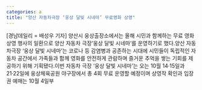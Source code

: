 ```yaml
---
categories: a
title: "양산 자동차극장 ‘웅상 달빛 시네마’ 무료영화 상영"
---
```

[경남데일리 = 배성우 기자] 양산시 웅상출장소에서는 올해 시민과 함께하는 무료 영화상영 행사의 일환으로 양산 자동차 극장‘웅상 달빛 시네마’를 운영하기로 했다.양산 자동차극장 ‘웅상 달빛 시네마’는 코로나 등 감염병과 공존하는 시대에 시민들이 독립적인 자동차 공간에서 가족들과 함께 영화를 안전하게 관람하며 즐거운 추억을 쌓는 기회를 제공하기 위해 기획됐다.이번 자동차 극장 ‘웅상 달빛 시네마’는 오는 10월 14·15일과 21·22일에 웅상체육공원 야구장에서 총 4회 무료 운영할 예정이며 상영작 확인과 입장권 예매는 10월 4일부